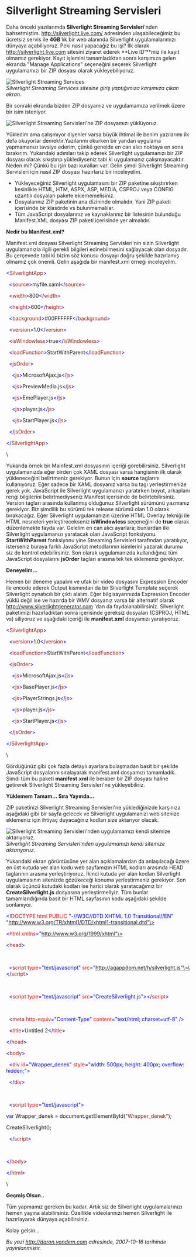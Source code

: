 # Silverlight Streaming Servisleri
Daha önceki yazılarımda **Silverlight Streaming Servisleri**'nden
bahsetmiştim. <http://silverlight.live.com/> adresinden ulaşabileceğimiz
bu ücretsiz servis ile **4GB**'lık bir web alanında Silverlight
uygulamalarımızı dünyaya açabiliyoruz. Peki nasıl yapacağız bu işi? İlk
olarak <http://silverlight.live.com> sitesini ziyaret ederek **Live
ID'**miz ile kayıt olmamız gerekiyor. Kayıt işlemini tamamladıktan sonra
karşımıza gelen ekranda "Manage Applications" seçeneğini seçerek
Silverlight uygulamamızı bir ZIP dosyası olarak yükleyebiliyoruz.

![Silverlight Streaming
Services](media/Silverlight_Streaming_Servisleri/15102007_1.png)\
 *Silverlight Streaming Services sitesine giriş yaptığımıza karşımıza
çıkan ekran.*

Bir sonraki ekranda bizden ZIP dosyamız ve uygulamamıza verilmek üzere
bir isim isteniyor.

![Silverlight Streaming Servisleri'ne ZIP dosyamızı
yüklüyoruz.](media/Silverlight_Streaming_Servisleri/15102007_2.png)

Yükledim ama çalışmıyor diyenler varsa büyük ihtimal ile benim
yazılarımı ilk defa okuyorlar demektir.Yazılarımı okurken bir yandan
uygulama yapmamanızı tavsiye ederim, çünkü genelde en can alıcı noktaya
en sona bırakırım. Yukarıdaki adımları takip ederek Silverlight
uygulamanızı bir ZIP dosyası olarak sıkıştırıp yüklediyseniz tabi ki
uygulamanız çalışmayacaktır. Neden mi? Çünkü bu işin bazı kuralları var.
Gelin şimdi Silverlight Streaming Servisleri için nasıl ZIP dosyası
hazırlarız bir inceleyelim.

-   Yükleyeceğiniz Silverlight uygulamasını bir ZIP paketine
    sıkıştırırken kesinlikle HTML, HTM, ASPX, ASP, MEDIA, CSPROJ veya
    CONFIG uzantılı dosyaları pakete eklememelisiniz.
-   Dosyalarınız ZIP paketinin ana dizininde olmalıdır. Yani ZIP paketi
    içerisinde bir klasörde vs bulunmamalılar.
-   Tüm JavaScript dosyalarınız ve kaynaklarınız bir listesinin
    bulunduğu Manifest.XML dosyası ZIP paketi içerisinde yer almalıdır.

**Nedir bu Manifest.xml?**

Manifest.xml dosyası Silverlight Streaming Servisleri'nin sizin
Silverlight uygulamanızla ilgili gerekli bilgileri edinebilmesini
sağlayacak olan dosyadır. Bu çerçevede tabi ki bizim söz konusu dosyayı
doğru şekilde hazırlamış olmamız çok önemli. Gelin aşağıda bir
manifest.xml örneği inceleyelim.

<span style="color: blue;">\<</span><span
style="color: #a31515;">SilverlightApp</span><span
style="color: blue;">\></span>

<span style="color: blue;">  \<</span><span
style="color: #a31515;">source</span><span
style="color: blue;">\></span>myfile.xaml<span
style="color: blue;">\</</span><span
style="color: #a31515;">source</span><span
style="color: blue;">\></span>

<span style="color: blue;">  \<</span><span
style="color: #a31515;">width</span><span
style="color: blue;">\></span>800<span
style="color: blue;">\</</span><span
style="color: #a31515;">width</span><span style="color: blue;">\></span>

<span style="color: blue;">  \<</span><span
style="color: #a31515;">height</span><span
style="color: blue;">\></span>600<span
style="color: blue;">\</</span><span
style="color: #a31515;">height</span><span
style="color: blue;">\></span>

<span style="color: blue;">  \<</span><span
style="color: #a31515;">background</span><span
style="color: blue;">\></span>\#00FFFFFF<span
style="color: blue;">\</</span><span
style="color: #a31515;">background</span><span
style="color: blue;">\></span>

<span style="color: blue;">  \<</span><span
style="color: #a31515;">version</span><span
style="color: blue;">\></span>1.0<span
style="color: blue;">\</</span><span
style="color: #a31515;">version</span><span
style="color: blue;">\></span>

<span style="color: blue;">  \<</span><span
style="color: #a31515;">isWindowless</span><span
style="color: blue;">\></span>true<span
style="color: blue;">\</</span><span
style="color: #a31515;">isWindowless</span><span
style="color: blue;">\></span>

<span style="color: blue;">  \<</span><span
style="color: #a31515;">loadFunction</span><span
style="color: blue;">\></span>StartWithParent<span
style="color: blue;">\</</span><span
style="color: #a31515;">loadFunction</span><span
style="color: blue;">\></span>

<span style="color: blue;">  \<</span><span
style="color: #a31515;">jsOrder</span><span
style="color: blue;">\></span>

<span style="color: blue;">    \<</span><span
style="color: #a31515;">js</span><span
style="color: blue;">\></span>MicrosoftAjax.js<span
style="color: blue;">\</</span><span
style="color: #a31515;">js</span><span style="color: blue;">\></span>

<span style="color: blue;">    \<</span><span
style="color: #a31515;">js</span><span
style="color: blue;">\></span>PreviewMedia.js<span
style="color: blue;">\</</span><span
style="color: #a31515;">js</span><span style="color: blue;">\></span>

<span style="color: blue;">    \<</span><span
style="color: #a31515;">js</span><span
style="color: blue;">\></span>EmePlayer.js<span
style="color: blue;">\</</span><span
style="color: #a31515;">js</span><span style="color: blue;">\></span>

<span style="color: blue;">    \<</span><span
style="color: #a31515;">js</span><span
style="color: blue;">\></span>player.js<span
style="color: blue;">\</</span><span
style="color: #a31515;">js</span><span style="color: blue;">\></span>

<span style="color: blue;">    \<</span><span
style="color: #a31515;">js</span><span
style="color: blue;">\></span>StartPlayer.js<span
style="color: blue;">\</</span><span
style="color: #a31515;">js</span><span style="color: blue;">\></span>

<span style="color: blue;">  \</</span><span
style="color: #a31515;">jsOrder</span><span
style="color: blue;">\></span>

<span style="color: blue;">\</</span><span
style="color: #a31515;">SilverlightApp</span><span
style="color: blue;">\></span>

\

Yukarıda örnek bir Mainfest.xml dosyasının içeriği görebilirsiniz.
Silverlight uygulamanızda eğer birden çok XAML dosyası varsa hangisinin
ilk olarak yükleneceğini belirtmeniz gerekiyor. Bunun için **source**
taglarını kullanıyoruz. Eğer sadece bir XAML dosyanız varsa bu tagı
yerleştirmenize gerek yok. JavaScript ile Silverlight uygulamanızı
yaratırken boyut, arkaplanı rengi bilgilerini belirtmediyseniz Manifest
içerisinde de belirtebilirsiniz. Version tagları arasında kullanmış
olduğunuz Silverlight sürümünü yazmanız gerekiyor. Biz şimdilik bu
sürümü tek release sürümü olan 1.0 olarak bırakacağız. Eğer Silverlight
uygulamanızın üzerine HTML Overlay tekniği ile HTML nesneleri
yerleştirecekseniz **isWindowless** seçeneğini de **true** olarak
düzenlemekte fayda var. Gelelim en can alıcı ayarlara; bunlardan ilki
Silverlight uygulamanızı yaratacak olan JavaScript fonksiyonu.
**StartWithParent** fonksiyonu yine Streaming Servisleri tarafından
yaratılıyor, isterseniz buraya farklı JavaScript metodlarının isimlerini
yazarak durumu siz de kontrol edebilirsiniz. Son olarak uygulamanızda
kullandığınız tüm JavaScript dosyalarını **jsOrder** tagları arasına tek
tek eklemeniz gerekiyor.

**Deneyelim...**

Hemen bir deneme yapalım ve ufak bir video dosyasını Expression Encoder
ile encode ederek Output kısmından da bir Silverlight Template seçerek
Silverlight oynatıcılı bir çıktı alalım. Eğer bilgisayarınızda
Expression Encoder yüklü değil ise ve hazırda bir WMV dosyanız varsa bir
alternatif olarak <http://www.silverlightgenerator.com> 'dan da
faydalanabilirsiniz. Silverlight paketimizi hazırladıktan sonra
içerisinde gereksiz dosyaları (CSPROJ, HTML vs) siliyoruz ve aşağıdaki
içeriği ile **manifest.xml** dosyamızı yaratıyoruz.

<span style="color: blue;">\<</span><span
style="color: #a31515;">SilverlightApp</span><span
style="color: blue;">\></span>

<span style="color: blue;">  \<</span><span
style="color: #a31515;">version</span><span
style="color: blue;">\></span>1.0<span
style="color: blue;">\</</span><span
style="color: #a31515;">version</span><span
style="color: blue;">\></span>

<span style="color: blue;">  \<</span><span
style="color: #a31515;">loadFunction</span><span
style="color: blue;">\></span>StartWithParent<span
style="color: blue;">\</</span><span
style="color: #a31515;">loadFunction</span><span
style="color: blue;">\></span>

<span style="color: blue;">  \<</span><span
style="color: #a31515;">jsOrder</span><span
style="color: blue;">\></span>

<span style="color: blue;">    \<</span><span
style="color: #a31515;">js</span><span
style="color: blue;">\></span>MicrosoftAjax.js<span
style="color: blue;">\</</span><span
style="color: #a31515;">js</span><span style="color: blue;">\></span>

<span style="color: blue;">    \<</span><span
style="color: #a31515;">js</span><span
style="color: blue;">\></span>BasePlayer.js<span
style="color: blue;">\</</span><span
style="color: #a31515;">js</span><span style="color: blue;">\></span>

<span style="color: blue;">    \<</span><span
style="color: #a31515;">js</span><span
style="color: blue;">\></span>PlayerStrings.js<span
style="color: blue;">\</</span><span
style="color: #a31515;">js</span><span style="color: blue;">\></span>

<span style="color: blue;">    \<</span><span
style="color: #a31515;">js</span><span
style="color: blue;">\></span>player.js<span
style="color: blue;">\</</span><span
style="color: #a31515;">js</span><span style="color: blue;">\></span>

<span style="color: blue;">    \<</span><span
style="color: #a31515;">js</span><span
style="color: blue;">\></span>StartPlayer.js<span
style="color: blue;">\</</span><span
style="color: #a31515;">js</span><span style="color: blue;">\></span>

<span style="color: blue;">  \</</span><span
style="color: #a31515;">jsOrder</span><span
style="color: blue;">\></span>

<span style="color: blue;">\</</span><span
style="color: #a31515;">SilverlightApp</span><span
style="color: blue;">\></span>

\

Gördüğünüz gibi çok fazla detaylı ayarlara bulaşmadan basit bir şekilde
JavaScript dosyalarını sıralayarak manifest.xml dosyamızı tamamladık.
Şimdi tüm bu paketi **manifest.xml** ile beraber bir ZIP dosyası haline
getirerek Silverlight Streaming Servisleri'ne yükleyebiliriz.

**Yüklemem Tamam... Sıra Yayında...**

ZIP paketinizi Silverlight Streaming Servisleri'ne yüklediğinizde
karşınıza aşağıdaki gibi bir sayfa gelecek ve Silverlight uygulamanızı
web sitenize eklemeniz için ihtiyaç duyacağınız kodları size aktarıyor
olacak.

![Silverlight Streaming Servisleri'nden uygulamamızı kendi sitemize
aktarıyoruz.](media/Silverlight_Streaming_Servisleri/15102007_3.png)\
*Silverlight Streaming Servisleri'nden uygulamamızı kendi sitemize
aktarıyoruz.*

Yukarıdaki ekran görüntüsüne yer alan açıklamalardan da anlaşılacağı
üzere en üst kutuda yer alan kodu web sayfamızın HTML kodları arasında
HEAD taglarının arasına yerleştiriyoruz. İkinci kutuda yer alan kodları
Silverlight uygulamasının sitenizde gözükeceği konuma yerleştirmeniz
gerekiyor. Son olarak üçüncü kutudaki kodları ise harici olarak
yaratacağımız bir **CreateSilverlight.js** dosyasına yerleştirmeliyiz.
Tüm bunlar tamamlandığında basit bir HTML sayfasının kodu aşağıdaki
şekilde sonlanıyor.

<span style="color: blue;">\<!</span><span
style="color: #a31515;">DOCTYPE</span> <span
style="color: red;">html</span> <span style="color: red;">PUBLIC</span>
<span style="color: blue;">"-//W3C//DTD XHTML 1.0
Transitional//EN"</span> <span
style="color: blue;">"http://www.w3.org/TR/xhtml1/DTD/xhtml1-transitional.dtd"\></span>

<span style="color: blue;">\<</span><span
style="color: #a31515;">html</span> <span
style="color: red;">xmlns</span><span
style="color: blue;">="http://www.w3.org/1999/xhtml"\></span>

<span style="color: blue;">\<</span><span
style="color: #a31515;">head</span><span style="color: blue;">\></span>

 

  <span style="color: blue;">\<</span><span
style="color: #a31515;">script</span> <span
style="color: red;">type</span><span
style="color: blue;">="text/javascript"</span> <span
style="color: red;">src</span><span
style="color: blue;">="http://agappdom.net/h/silverlight.js"\>\</</span><span
style="color: #a31515;">script</span><span
style="color: blue;">\></span>

 

  <span style="color: blue;">\<</span><span
style="color: #a31515;">script</span> <span
style="color: red;">type</span><span
style="color: blue;">="text/javascript"</span> <span
style="color: red;">src</span><span
style="color: blue;">="CreateSilverlight.js"\>\</</span><span
style="color: #a31515;">script</span><span
style="color: blue;">\></span>

 

  <span style="color: blue;">\<</span><span
style="color: #a31515;">meta</span> <span
style="color: red;">http-equiv</span><span
style="color: blue;">="Content-Type"</span> <span
style="color: red;">content</span><span
style="color: blue;">="text/html; charset=utf-8"</span> <span
style="color: blue;">/\></span>

  <span style="color: blue;">\<</span><span
style="color: #a31515;">title</span><span
style="color: blue;">\></span>Untitled 2<span
style="color: blue;">\</</span><span
style="color: #a31515;">title</span><span style="color: blue;">\></span>

<span style="color: blue;">\</</span><span
style="color: #a31515;">head</span><span style="color: blue;">\></span>

<span style="color: blue;">\<</span><span
style="color: #a31515;">body</span><span style="color: blue;">\></span>

  <span style="color: blue;">\<</span><span
style="color: #a31515;">div</span> <span
style="color: red;">id</span><span
style="color: blue;">="Wrapper\_denek"</span> <span
style="color: red;">style</span><span style="color: blue;">="width:
500px; height: 400px; overflow: hidden;"\></span>

  <span style="color: blue;">\</</span><span
style="color: #a31515;">div</span><span style="color: blue;">\></span>

 

  <span style="color: blue;">\<</span><span
style="color: #a31515;">script</span> <span
style="color: red;">type</span><span
style="color: blue;">="text/javascript"\></span>

<span style="color: blue;">var</span> Wrapper\_denek =
document.getElementById(<span
style="color: #a31515;">"Wrapper\_denek"</span>);

CreateSilverlight();

  <span style="color: blue;">\</</span><span
style="color: #a31515;">script</span><span
style="color: blue;">\></span>

 

<span style="color: blue;">\</</span><span
style="color: #a31515;">body</span><span style="color: blue;">\></span>

<span style="color: blue;">\</</span><span
style="color: #a31515;">html</span><span style="color: blue;">\></span>

\

**Geçmiş Olsun..**

Tüm yapmamız gereken bu kadar. Artık siz de Silverlight uygulamalarınızı
hemen yayına alabilirsiniz. Özellikle videolarınızı hemen Silverlight
ile hazırlayarak dünyaya açabilirsiniz.

Kolay gelsin...



*Bu yazi http://daron.yondem.com adresinde, 2007-10-16 tarihinde yayinlanmistir.*
